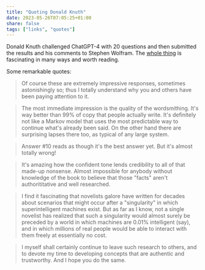 ```yaml
---
title: "Quoting Donald Knuth"
date: 2023-05-26T07:05:25+01:00
share: false
tags: ["links", "quotes"]
---
```

Donald Knuth challenged ChatGPT-4 with 20 questions and then submitted the results and his comments to Stephen Wolfram. The
[whole thing][1] is fascinating in many ways and worth reading.

Some remarkable quotes:

> Of course these are extremely impressive responses, sometimes astonishingly so; thus I totally understand why you and
> others have been paying attention to it.

> The most immediate impression is the quality of the wordsmithing. It's way better than 99% of copy that people
> actually write. It's definitely not like a Markov model that uses the most predictable way to continue what's already
> been said. On the other hand there are surprising lapses there too, as typical of any large system.

> Answer #10 reads as though it's the best answer yet. But it's almost totally wrong!

> It's amazing how the confident tone lends credibility to all of that made-up nonsense. Almost impossible for anybody
> without knowledge of the book to believe that those "facts" aren't authorititative and well researched.

> I find it fascinating that novelists galore have written for decades about scenarios that might occur after a
> "singularity" in which superintelligent machines exist. But as far as I know, not a single novelist has realized that
> such a singularity would almost surely be preceded by a world in which machines are 0.01% intelligent (say), and in
> which millions of real people would be able to interact with them freely at essentially no cost.

> I myself shall certainly continue to leave such research to others, and to devote my time to developing concepts that
> are authentic and trustworthy. And I hope you do the same.



 [1]: https://cs.stanford.edu/~knuth/chatGPT20.txt
 [2]: https://news.ycombinator.com/item?id=36012360
 [rss]: https://nicolaiarocci.com/index.xml
 [m]: https://fosstodon.org/@nicola
 [nl]: https://buttondown.email/nicolaiarocci

